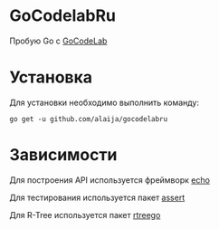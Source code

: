 # GoCodelabRu
Пробую Go с [GoCodeLab](https://github.com/maddevsio/gocodelabru)

# Установка
Для установки необходимо выполнить команду:

`go get -u github.com/alaija/gocodelabru`

# Зависимости
Для построения API используется фреймворк [echo](http://echo.labstack.com)

Для тестирования используется пакет [assert](https://github.com/stretchr/testify)

Для R-Tree используется пакет [rtreego](https://github.com/dhconnelly/rtreego)